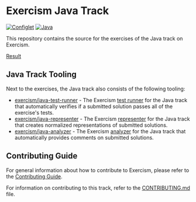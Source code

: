 # Exercism Java Track

[![Configlet](https://github.com/exercism/java/actions/workflows/configlet.yml/badge.svg)](https://github.com/exercism/java/actions/workflows/configlet.yml)
[![Java](https://github.com/exercism/java/actions/workflows/java.yml/badge.svg)](https://github.com/exercism/java/actions/workflows/java.yml)

This repository contains the source for the exercises of the Java track on Exercism.

[Result](https://exercism.org/tracks/java/exercises/parallel-letter-frequency/dig_deeper)

## Java Track Tooling

Next to the exercises, the Java track also consists of the following tooling:

- [exercism/java-test-runner] - The Exercism [test runner][docs-test-runners] for the Java track that automatically verifies if a submitted solution passes all of the exercise's tests.
- [exercism/java-representer] - The Exercism [representer][docs-representers] for the Java track that creates normalized representations of submitted solutions.
- [exercism/java-analyzer] - The Exercism [analyzer][docs-analyzers] for the Java track that automatically provides comments on submitted solutions.

## Contributing Guide

For general information about how to contribute to Exercism, please refer to the [Contributing Guide](https://exercism.org/contributing).

For information on contributing to this track, refer to the [CONTRIBUTING.md](https://github.com/exercism/java/blob/main/CONTRIBUTING.md) file.

[docs-analyzers]: https://exercism.org/docs/building/tooling/analyzers
[docs-representers]: https://exercism.org/docs/building/tooling/representers
[docs-test-runners]: https://exercism.org/docs/building/tooling/test-runners
[exercism/java-analyzer]: https://github.com/exercism/java-analyzer
[exercism/java-representer]: https://github.com/exercism/java-representer
[exercism/java-test-runner]: https://github.com/exercism/java-test-runner
